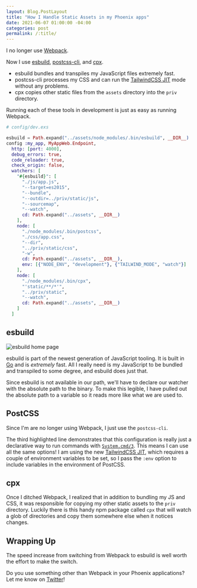 ```yaml
---
layout: Blog.PostLayout
title: "How I Handle Static Assets in my Phoenix apps"
date: 2021-06-07 01:00:00 -04:00
categories: post
permalink: /:title/
---
```


I no longer use [Webpack](https://webpack.js.org/).

Now I use [esbuild](https://esbuild.github.io/), [postcss-cli](https://github.com/postcss/postcss-cli), and [cpx](https://github.com/mysticatea/cpx).

- esbuild bundles and transpiles my JavaScript files extremely fast.
- postcss-cli processes my CSS and can run the [TailwindCSS JIT](https://tailwindcss.com/docs/just-in-time-mode) mode without any problems.
- cpx copies other static files from the `assets` directory into the `priv` directory.

Running each of these tools in development is just as easy as running Webpack.

```elixir
# config/dev.exs

esbuild = Path.expand("../assets/node_modules/.bin/esbuild", __DIR__)
config :my_app, MyAppWeb.Endpoint,
  http: [port: 4000],
  debug_errors: true,
  code_reloader: true,
  check_origin: false,
  watchers: [
    "#{esbuild}": [
      "./js/app.js",
      "--target=es2015",
      "--bundle",
      "--outdir=../priv/static/js",
      "--sourcemap",
      "--watch",
      cd: Path.expand("../assets", __DIR__)
    ],
    node: [
      "./node_modules/.bin/postcss",
      "./css/app.css",
      "--dir",
      "../priv/static/css",
      "-w",
      cd: Path.expand("../assets", __DIR__),
      env: [{"NODE_ENV", "development"}, {"TAILWIND_MODE", "watch"}]
    ],
    node: [
      "./node_modules/.bin/cpx",
      "'static/**/*'",
      "../priv/static",
      "--watch",
      cd: Path.expand("../assets", __DIR__)
    ]
  ]
```


## esbuild

![esbuild home page](https://res.cloudinary.com/mhanberg/image/upload/v1622864248/Screen_Shot_2021-06-04_at_11.36.48_PM.png)

esbuild is part of the newest generation of JavaScript tooling. It is built in [Go](https://golang.org/) and is _extremely_ fast. All I really need is my JavaScript to be bundled and transpiled to some degree, and esbuild does just that.

Since esbuild is not available in our path, we'll have to declare our watcher with the absolute path to the binary. To make this legible, I have pulled out the absolute path to a variable so it reads more like what we are used to.

## PostCSS

Since I'm are no longer using Webpack, I just use the `postcss-cli`.

The third highlighted line demonstrates that this configuration is really just a declarative way to run commands with [`System.cmd/3`](https://hexdocs.pm/elixir/System.html#cmd/2). This means I can use all the same options! I am using the new [TailwindCSS JIT](https://tailwindcss.com/docs/just-in-time-mode), which requires a couple of environment variables to be set, so I pass the `:env` option to include variables in the environment of PostCSS.

## cpx

Once I ditched Webpack, I realized that in addition to bundling my JS and CSS, it was responsible for copying my other static assets to the `priv` directory. Luckily there is this handy npm package called `cpx` that will watch a glob of directories and copy them somewhere else when it notices changes.

## Wrapping Up

The speed increase from switching from Webpack to esbuild is well worth the effort to make the switch.

Do you use something other than Webpack in your Phoenix applications? Let me know on [Twitter](https://twitter.com/mitchhanberg)!
